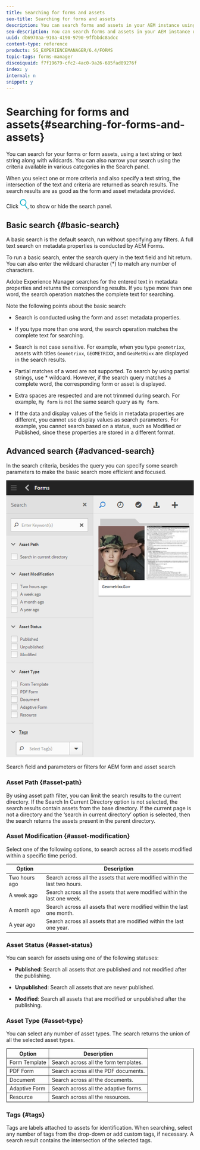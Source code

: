 ```yaml
---
title: Searching for forms and assets
seo-title: Searching for forms and assets
description: You can search forms and assets in your AEM instance using AEM search. Basic and advanced search allows you to quickly locate your assets.
seo-description: You can search forms and assets in your AEM instance using AEM search. Basic and advanced search allows you to quickly locate your assets.
uuid: db6970aa-910a-4190-9790-9ffbbdc8adcc
content-type: reference
products: SG_EXPERIENCEMANAGER/6.4/FORMS
topic-tags: forms-manager
discoiquuid: f7f19679-cfc2-4ac0-9a26-685fad09276f
index: y
internal: n
snippet: y
---
```


# Searching for forms and assets{#searching-for-forms-and-assets}

You can search for your forms or form assets, using a text string or text string along with wildcards. You can also narrow your search using the criteria available in various categories in the Search panel.

When you select one or more criteria and also specify a text string, the intersection of the text and criteria are returned as search results. The search results are as good as the form and asset metadata provided.

Click ![](assets/aem6forms_search.png), to show or hide the search panel.

## Basic search {#basic-search}

A basic search is the default search, run without specifying any filters. A full text search on metadata properties is conducted by AEM Forms.

To run a basic search, enter the search query in the text field and hit return. You can also enter the wildcard character (&#42;) to match any number of characters.

Adobe Experience Manager searches for the entered text in metadata properties and returns the corresponding results. If you type more than one word, the search operation matches the complete text for searching.

Note the following points about the basic search:

* Search is conducted using the form and asset metadata properties.
* If you type more than one word, the search operation matches the complete text for searching.
* Search is not case sensitive. For example, when you type `geometrixx`, assets with titles `Geometrixx`, `GEOMETRIXX`, and `GeoMetRixx` are displayed in the search results.

* Partial matches of a word are not supported. To search by using partial strings, use &#42; wildcard. However, if the search query matches a complete word, the corresponding form or asset is displayed.
* Extra spaces are respected and are not trimmed during search. For example, `My form` is not the same search query as `My form`.

* If the data and display values of the fields in metadata properties are different, you cannot use display values as search parameters. For example, you cannot search based on a status, such as Modified or Published, since these properties are stored in a different format.

## Advanced search {#advanced-search}

In the search criteria, besides the query you can specify some search parameters to make the basic search more efficient and focused.

![Search field and parameters or filters for AEM form and asset search](assets/search_forms_assets.png)

Search field and parameters or filters for AEM form and asset search

### Asset Path {#asset-path}

By using asset path filter, you can limit the search results to the current directory. If the Search In Current Directory option is not selected, the search results contain assets from the base directory. If the current page is not a directory and the ‘search in current directory’ option is selected, then the search returns the assets present in the parent directory.

### Asset Modification {#asset-modification}

Select one of the following options, to search across all the assets modified within a specific time period.

| **Option** |**Description** |
|---|---|
| Two hours ago |Search across all the assets that were modified within the last two hours. |
| A week ago |Search across all the assets that were modified within the last one week. |
| A month ago |Search across all assets that were modified within the last one month. |
| A year ago |Search across all assets that are modified within the last one year. |

### Asset Status {#asset-status}

You can search for assets using one of the following statuses:

* **Published**: Search all assets that are published and not modified after the publishing.  

* **Unpublished**: Search all assets that are never published.  

* **Modified**: Search all assets that are modified or unpublished after the publishing.

### Asset Type {#asset-type}

You can select any number of asset types. The search returns the union of all the selected asset types.

<table border="1" cellpadding="1" cellspacing="0" width="100%"> 
 <tbody>
  <tr>
   <th>Option</th> 
   <th>Description</th> 
  </tr>
  <tr>
   <td>Form Template<br /> </td> 
   <td>Search across all the form templates.<br /> </td> 
  </tr>
  <tr>
   <td>PDF Form</td> 
   <td>Search across all the PDF documents.</td> 
  </tr>
  <tr>
   <td>Document</td> 
   <td>Search across all the documents.</td> 
  </tr>
  <tr>
   <td>Adaptive Form<br /> </td> 
   <td>Search across all the adaptive forms.</td> 
  </tr>
  <tr>
   <td>Resource</td> 
   <td>Search across all the resources.<br /> </td> 
  </tr>
 </tbody>
</table>

### Tags {#tags}

Tags are labels attached to assets for identification. When searching, select any number of tags from the drop-down or add custom tags, if necessary. A search result contains the intersection of the selected tags.

